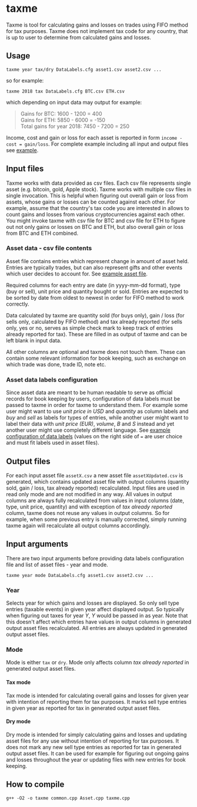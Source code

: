 # taxme

Taxme is tool for calculating gains and losses on trades using FIFO method for tax purposes. Taxme does not implement tax code for any country, that is up to user to determine from calculated gains and losses.

## Usage

```
taxme year tax/dry DataLabels.cfg asset1.csv asset2.csv ...
```

so for example:

```
taxme 2018 tax DataLabels.cfg BTC.csv ETH.csv
```

which depending on input data may output for example:

> Gains for BTC: 1600 - 1200 = 400  
> Gains for ETH: 5850 - 6000 = -150  
> Total gains for year 2018: 7450 - 7200 = 250

Income, cost and gain or loss for each asset is reported in form `income - cost = gain/loss`. For complete example including all input and output files see [example](/example).

## Input files

Taxme works with data provided as csv files. Each csv file represents single asset (e.g. bitcoin, gold, Apple stock). Taxme works with multiple csv files in single invocation. This is helpful when figuring out overall gain or loss from assets, whose gains or losses can be counted against each other. For example, assume that the country's tax code you are interested in allows to count gains and losses from various cryptocurrencies against each other. You might invoke taxme with csv file for BTC and csv file for ETH to figure out not only gains or losses on BTC and ETH, but also overall gain or loss from BTC and ETH combined.

### Asset data - csv file contents

Asset file contains entries which represent change in amount of asset held. Entries are typically trades, but can also represent gifts and other events which user decides to account for. See [example asset file](/example/BTC.csv).

Required columns for each entry are date (in yyyy-mm-dd format), type (buy or sell), unit price and quantity bought or sold. Entries are expected to be sorted by date from oldest to newest in order for FIFO method to work correctly.

Data calculated by taxme are quantity sold (for buys only), gain / loss (for sells only, calculated by FIFO method) and tax already reported (for sells only, yes or no, serves as simple check mark to keep track of entries already reported for tax). These are filled in as output of taxme and can be left blank in input data.

All other columns are optional and taxme does not touch them. These can contain some relevant information for book keeping, such as exchange on which trade was done, trade ID, note etc.

### Asset data labels configuration

Since asset data are meant to be human readable to serve as official records for book keeping by users, configuration of data labels must be passed to taxme in order for taxme to understand them. For example some user might want to use *unit price in USD* and *quantity* as column labels and *buy* and *sell* as labels for types of entries, while another user might want to label their data with *unit price (EUR)*, *volume*, *B* and *S* instead and yet another user might use completely different language. See [example configuration of data labels](/example/DataLabels.cfg) (values on the right side of `=` are user choice and must fit labels used in asset files).

## Output files

For each input asset file `assetX.csv` a new asset file `assetXUpdated.csv` is generated, which contains updated asset file with output columns (quantity sold, gain / loss, tax already reported) recalculated. Input files are used in read only mode and are not modified in any way. All values in output columns are always fully recalculated from values in input columns (date, type, unit price, quantity) and with exception of *tax already reported* column, taxme does not reuse any values in output columns. So for example, when some previous entry is manually corrected, simply running taxme again will recalculate all output columns accordingly.

## Input arguments

There are two input arguments before providing data labels configuration file and list of asset files - year and mode.

```
taxme year mode DataLabels.cfg asset1.csv asset2.csv ...
```

### Year

Selects year for which gains and losses are displayed. So only sell type entries (taxable events) in given year affect displayed output. So typically when figuring out taxes for year *Y*, *Y* would be passed in as year. Note that this doesn't affect which entries have values in output columns in generated output asset files recalculated. All entries are always updated in generated output asset files.

### Mode

Mode is either `tax` or `dry`. Mode only affects column *tax already reported* in generated output asset files.

#### Tax mode

Tax mode is intended for calculating overall gains and losses for given year with intention of reporting them for tax purposes. It marks sell type entries in given year as reported for tax in generated output asset files.

#### Dry mode

Dry mode is intended for simply calculating gains and losses and updating asset files for any use without intention of reporting for tax purposes. It does not mark any new sell type entries as reported for tax in generated output asset files. It can be used for example for figuring out ongoing gains and losses throughout the year or updating files with new entries for book keeping.

## How to compile

```
g++ -O2 -o taxme common.cpp Asset.cpp taxme.cpp
```
